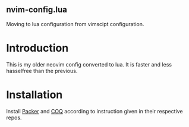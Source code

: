 ## nvim-config.lua
Moving to lua configuration from vimscipt configuration.
# Introduction
This is my older neovim config converted to lua. It is faster and less hasselfree than the previous.
# Installation
Install [Packer](https://github.com/hashicorp/packer) and [COQ](https://github.com/ms-jpq/coq_nvim) according to instruction given in their respective repos.
